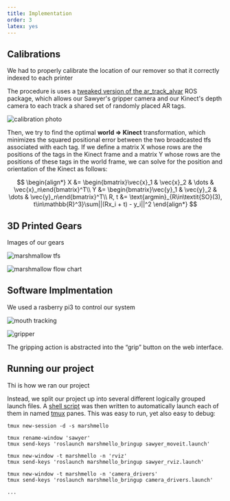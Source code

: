 ```yaml
---
title: Implementation
order: 3
latex: yes
---
```


## Calibrations

We had to properly calibrate the location of our remover so that it correctly indexed to each printer

The procedure is uses a [tweaked version of the ar_track_alvar](https://github.com/brentyi/ar_track_alvar) ROS package, which allows our Sawyer's gripper camera and our Kinect's depth camera to each track a shared set of randomly placed AR tags.

![calibration photo](https://i.imgur.com/8h9M3ah.jpg)

Then, we try to find the optimal **world => Kinect** transformation, which minimizes the squared positional error between the two broadcasted tfs associated with each tag. If we define a matrix X whose rows are the positions of the tags in the Kinect frame and a matrix Y whose rows are the positions of these tags in the world frame, we can solve for the position and orientation of the Kinect as follows:

$$
\begin{align*}
    X &= \begin{bmatrix}\vec{x}_1 & \vec{x}_2 & \dots & \vec{x}_n\end{bmatrix}^T\\
    Y &= \begin{bmatrix}\vec{y}_1 & \vec{y}_2 & \dots & \vec{y}_n\end{bmatrix}^T\\
    R, t &= \text{argmin}_{R\in\textit{SO}(3), t\in\mathbb{R}^3}\sum||(Rx_i + t) - y_i||^2
\end{align*}
$$


## 3D Printed Gears 

Images of our gears

![marshmallow tfs](https://i.imgur.com/oOOaKOh.png?1)


![marshmallow flow chart](https://i.imgur.com/iaKP4Jt.png)

## Software Implmentation

We used a rasberry pi3 to control our system


![mouth tracking](https://i.imgur.com/EnqBAi0.jpg)

![gripper](https://i.imgur.com/7p8PIYj.jpg)

The gripping action is abstracted into the “grip” button on the web interface.



## Running our project
Thi is how we ran our project


Instead, we split our project up into several different logically grouped launch files. A [shell script](https://github.com/brentyi/marshmello_bringup/blob/master/run.sh) was then written to automatically launch each of them in named [tmux](https://github.com/tmux/tmux/wiki) panes. This was easy to run, yet also easy to debug:

```shell
tmux new-session -d -s marshmello

tmux rename-window 'sawyer'
tmux send-keys 'roslaunch marshmello_bringup sawyer_moveit.launch'

tmux new-window -t marshmello -n 'rviz'
tmux send-keys 'roslaunch marshmello_bringup sawyer_rviz.launch'

tmux new-window -t marshmello -n 'camera_drivers'
tmux send-keys 'roslaunch marshmello_bringup camera_drivers.launch'

...
```
